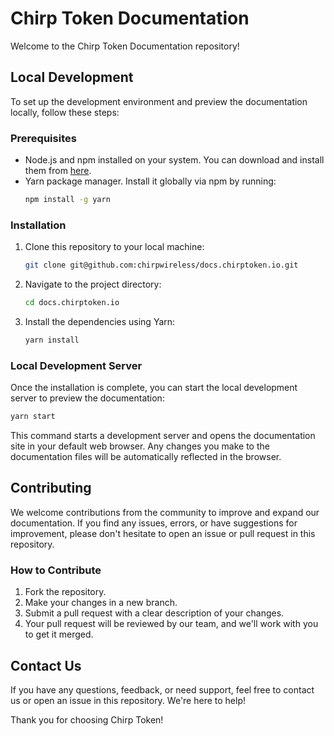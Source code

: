 # Chirp Token Documentation

Welcome to the Chirp Token Documentation repository!

## Local Development

To set up the development environment and preview the documentation locally, follow these steps:

### Prerequisites

- Node.js and npm installed on your system. You can download and install them from [here](https://nodejs.org/).
- Yarn package manager. Install it globally via npm by running:
  ```sh
  npm install -g yarn
  ```

### Installation

1. Clone this repository to your local machine:
   ```sh
   git clone git@github.com:chirpwireless/docs.chirptoken.io.git
   ```
2. Navigate to the project directory:
   ```sh
   cd docs.chirptoken.io
   ```
3. Install the dependencies using Yarn:
   ```sh
   yarn install
   ```

### Local Development Server

Once the installation is complete, you can start the local development server to preview the documentation:

```sh
yarn start
```

This command starts a development server and opens the documentation site in your default web browser. Any changes you make to the documentation files will be automatically reflected in the browser.

## Contributing

We welcome contributions from the community to improve and expand our documentation. If you find any issues, errors, or have suggestions for improvement, please don't hesitate to open an issue or pull request in this repository.

### How to Contribute

1. Fork the repository.
2. Make your changes in a new branch.
3. Submit a pull request with a clear description of your changes.
4. Your pull request will be reviewed by our team, and we'll work with you to get it merged.

## Contact Us

If you have any questions, feedback, or need support, feel free to contact us or open an issue in this repository. We're here to help!

Thank you for choosing Chirp Token!